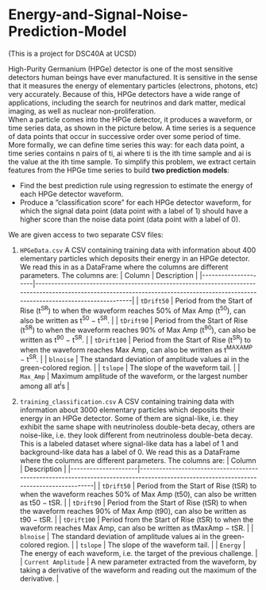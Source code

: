 # Energy-and-Signal-Noise-Prediction-Model
(This is a project for DSC40A at UCSD)  
  
High-Purity Germanium (HPGe) detector is one of the most sensitive detectors human beings have ever manufactured. It is sensitive in the sense that it measures the energy of elementary particles (electrons, photons, etc) very accurately. Because of this, HPGe detectors have a wide range of applications, including the search for neutrinos and dark matter, medical imaging, as well as nuclear non-proliferation.  
When a particle comes into the HPGe detector, it produces a waveform, or time series data, as shown in the picture below. A time series is a sequence of data points that occur in successive order over some period of time. More formally, we can define time series this way: for each data point, a time series contains n pairs of ti, ai where ti is the ith time sample and ai is the value at the ith time sample. To simplify this problem, we extract certain features from the HPGe time series to build **two prediction models**:
 - Find the best prediction rule using regression to estimate the energy of each HPGe detector waveform.
 - Produce a ”classification score” for each HPGe detector waveform, for which the signal data point (data point with a label of 1) should have a higher score than the noise data point (data point with a label of 0).
  
We are given access to two separate CSV files:   
1. `HPGeData.csv` A CSV containing training data with information about 400 elementary particles which deposits their energy in an HPGe detector. We read this in as a DataFrame where the columns are different parameters. The columns are:
| Column              | Description                                                                                                                                                                      |
|---------------------|----------------------------------------------------------------------------------------------------------------------------------------------------------------------------------|
| `tDrift50`          | Period from the Start of Rise (t<sup>SR</sup>) to when the waveform reaches 50% of Max Amp (t<sup>50</sup>), can also be written as t<sup>50</sup> − t<sup>SR</sup>.           |
| `tDrift90`          | Period from the Start of Rise (t<sup>SR</sup>) to when the waveform reaches 90% of Max Amp (t<sup>90</sup>), can also be written as t<sup>90</sup> − t<sup>SR</sup>.           |
| `tDrift100`         | Period from the Start of Rise (t<sup>SR</sup>) to when the waveform reaches Max Amp, can also be written as t<sup>MAXAMP</sup> − t<sup>SR</sup>.                                 |
| `blnoise`           | The standard deviation of amplitude values ai in the green-colored region.                                                                                                       |
| `tslope`            | The slope of the waveform tail.                                                                                                                                                  |
| `Max_Amp`           | Maximum amplitude of the waveform, or the largest number among all at<sup>i</sup>s                                                                                               |
  
2. `training_classification.csv` A CSV containing training data with information about 3000 elementary particles which deposits their energy in an HPGe detector. Some of them are signal-like, i.e. they exhibit the same shape with neutrinoless double-beta decay, others are noise-like, i.e. they look different from neutrinoless double-beta decay. This is a labeled dataset where signal-like data has a label of 1 and background-like data has a label of 0. We read this as a DataFrame where the columns are different parameters. The columns are:
| Column              | Description                                                                                                                          |
|---------------------|--------------------------------------------------------------------------------------------------------------------------------------|
| `tDrift50`          | Period from the Start of Rise (tSR) to when the waveform reaches 50% of Max Amp (t50), can also be written as t50 − tSR.           |
| `tDrift90`          | Period from the Start of Rise (tSR) to when the waveform reaches 90% of Max Amp (t90), can also be written as t90 − tSR.           |
| `tDrift100`         | Period from the Start of Rise (tSR) to when the waveform reaches Max Amp, can also be written as tMaxAmp − tSR.                   |
| `blnoise`           | The standard deviation of amplitude values ai in the green-colored region.                                                           |
| `tslope`            | The slope of the waveform tail.                                                                                                      |
| `Energy`            | The energy of each waveform, i.e. the target of the previous challenge.                                                              |
| `Current Amplitude` | A new parameter extracted from the waveform, by taking a derivative of the waveform and reading out the maximum of the derivative.  |
           
